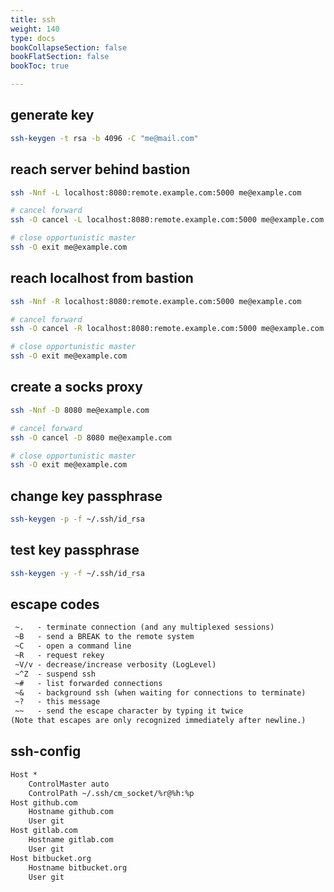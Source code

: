 ```yaml
---
title: ssh
weight: 140
type: docs
bookCollapseSection: false
bookFlatSection: false
bookToc: true

---
```


## generate key

```bash
ssh-keygen -t rsa -b 4096 -C "me@mail.com"
```

## reach server behind bastion

```bash
ssh -Nnf -L localhost:8080:remote.example.com:5000 me@example.com

# cancel forward
ssh -O cancel -L localhost:8080:remote.example.com:5000 me@example.com

# close opportunistic master
ssh -O exit me@example.com
```

## reach localhost from bastion

```bash
ssh -Nnf -R localhost:8080:remote.example.com:5000 me@example.com

# cancel forward
ssh -O cancel -R localhost:8080:remote.example.com:5000 me@example.com

# close opportunistic master
ssh -O exit me@example.com
```

## create a socks proxy

```bash
ssh -Nnf -D 8080 me@example.com

# cancel forward
ssh -O cancel -D 8080 me@example.com

# close opportunistic master
ssh -O exit me@example.com
```

## change key passphrase

```bash
ssh-keygen -p -f ~/.ssh/id_rsa
```

## test key passphrase

```bash
ssh-keygen -y -f ~/.ssh/id_rsa
```

## escape codes

```txt
 ~.   - terminate connection (and any multiplexed sessions)
 ~B   - send a BREAK to the remote system
 ~C   - open a command line
 ~R   - request rekey
 ~V/v - decrease/increase verbosity (LogLevel)
 ~^Z  - suspend ssh
 ~#   - list forwarded connections
 ~&   - background ssh (when waiting for connections to terminate)
 ~?   - this message
 ~~   - send the escape character by typing it twice
(Note that escapes are only recognized immediately after newline.)
```


## ssh-config

```txt
Host *
    ControlMaster auto
    ControlPath ~/.ssh/cm_socket/%r@%h:%p
Host github.com
    Hostname github.com
    User git
Host gitlab.com
    Hostname gitlab.com
    User git
Host bitbucket.org
    Hostname bitbucket.org
    User git
```

